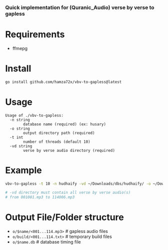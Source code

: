### Quick implementation for (Quranic_Audio) verse by verse to gapless

# Requirements

- ffmepg

# Install

```bash
go install github.com/hamza72x/vbv-to-gapless@latest
```

# Usage

```
Usage of ./vbv-to-gapless:
  -n string
    	database name (required) (ex: husary)
  -o string
    	output directory path (required)
  -t int
    	number of threads (default 10)
  -vd string
    	verse by verse audio directory (required)
```

# Example

```bash
vbv-to-gapless -t 10 -n hudhaify -vd ~/Downloads/dbs/hudhaify/ -o ~/Downloads/dbs/hudhaify/gapless

# -vd directory must contain all verse by verse audio(s)
# from 001001.mp3 to 114006.mp3
```

# Output File/Folder structure


- `o/$name/<001...114.mp3>` # gapless audio files
- `o/build/<001...114.txt>` # temporary build files
- `o/$name.db` # database timing file
